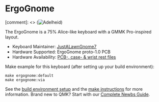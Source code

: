 # ErgoGnome

[comment]: <> (![Adelheid](https://gist.githubusercontent.com/floookay/7bf6511a8d84804d32de4d7bbe3bd0fb/raw/559336bcb5f8c04bbea9ad8aab7397812ab72859/adelheid.jpg))

The ErgoGnome is a 75% Alice-like keyboard with a GMMK Pro-inspired layout.

* Keyboard Maintainer: [JustALawnGnome7](https://github.com/JustALawnGnome7)
* Hardware Supported: ErgoGnome proto-1.0 PCB
* Hardware Availability: [PCB-, case- &amp; wrist rest files](https://github.com/JustALawnGnome7/ErgoGnome)

Make example for this keyboard (after setting up your build environment):

    make ergognome:default
    make ergognome:via

See the [build environment setup](https://docs.qmk.fm/#/getting_started_build_tools) and the [make instructions](https://docs.qmk.fm/#/getting_started_make_guide) for more information. Brand new to QMK? Start with our [Complete Newbs Guide](https://docs.qmk.fm/#/newbs).
